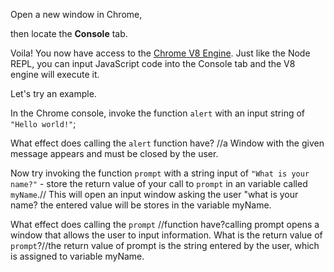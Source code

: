Open a new window in Chrome,

then locate the **Console** tab.

Voila! You now have access to the [Chrome V8 Engine](https://www.cloudflare.com/en-gb/learning/serverless/glossary/what-is-chrome-v8/).
Just like the Node REPL, you can input JavaScript code into the Console tab and the V8 engine will execute it.

Let's try an example.

In the Chrome console,
invoke the function `alert` with an input string of `"Hello world!"`;

What effect does calling the `alert` function have? //a Window with the given message appears and must be closed by the user.

Now try invoking the function `prompt` with a string input of `"What is your name?"` - store the return value of your call to `prompt` in an variable called `myName`.// This will open an input window asking the user "what is your name? the entered value will be stores in the variable myName.

What effect does calling the `prompt` //function have?calling prompt opens a window that allows the user to input information.
What is the return value of `prompt`?//the return value of prompt is the string entered by the user, which is assigned to variable myName.
